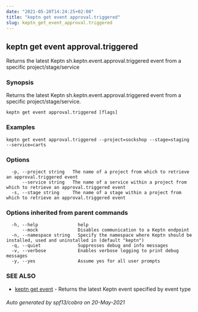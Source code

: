 ```yaml
---
date: "2021-05-20T14:24:25+02:00"
title: "keptn get event approval.triggered"
slug: keptn_get_event_approval.triggered
---
```

## keptn get event approval.triggered

Returns the latest Keptn sh.keptn.event.approval.triggered event from a specific project/stage/service

### Synopsis

Returns the latest Keptn sh.keptn.event.approval.triggered event from a specific project/stage/service.

```
keptn get event approval.triggered [flags]
```

### Examples

```
keptn get event approval.triggered --project=sockshop --stage=staging --service=carts
```

### Options

```
  -p, --project string   The name of a project from which to retrieve an approval.triggered event
      --service string   The name of a service within a project from which to retrieve an approval.triggered event
  -s, --stage string     The name of a stage within a project from which to retrieve an approval.triggered event
```

### Options inherited from parent commands

```
  -h, --help               help
      --mock               Disables communication to a Keptn endpoint
  -n, --namespace string   Specify the namespace where Keptn should be installed, used and uninstalled in (default "keptn")
  -q, --quiet              Suppresses debug and info messages
  -v, --verbose            Enables verbose logging to print debug messages
  -y, --yes                Assume yes for all user prompts
```

### SEE ALSO

* [keptn get event](../keptn_get_event/)	 - Returns the latest Keptn event specified by event type

###### Auto generated by spf13/cobra on 20-May-2021
